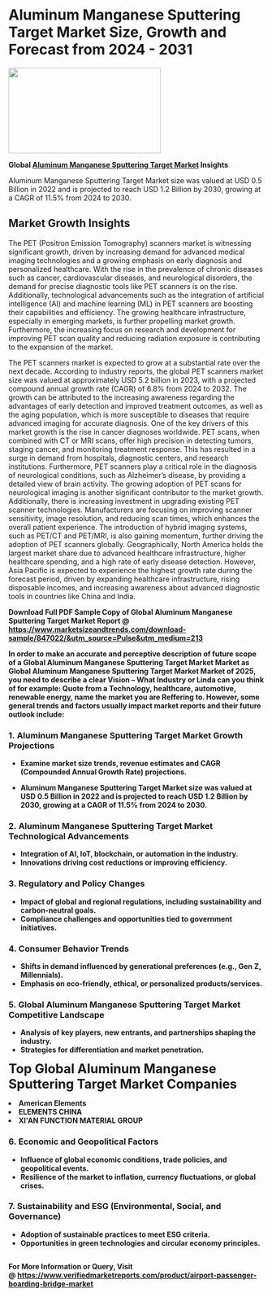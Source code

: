 <H1>Aluminum Manganese Sputtering Target Market Size, Growth and Forecast from 2024 - 2031</H1><img class="aligncenter size-medium wp-image-584254" src="https://thirdeyenews.in/wp-content/uploads/2024/09/Global-Market-Research-300x168.jpeg" alt="" width="300" height="168" /><p><strong>Global&nbsp;<a href="https://www.marketsizeandtrends.com/download-sample/847022/&amp;utm_source=Pulse&amp;utm_medium=213">Aluminum Manganese Sputtering Target Market</a> Insights</strong></p><p>Aluminum Manganese Sputtering Target Market size was valued at USD 0.5 Billion in 2022 and is projected to reach USD 1.2 Billion by 2030, growing at a CAGR of 11.5% from 2024 to 2030.</p><p><h2>Market Growth Insights</h2> <p>The PET (Positron Emission Tomography) scanners market is witnessing significant growth, driven by increasing demand for advanced medical imaging technologies and a growing emphasis on early diagnosis and personalized healthcare. With the rise in the prevalence of chronic diseases such as cancer, cardiovascular diseases, and neurological disorders, the demand for precise diagnostic tools like PET scanners is on the rise. Additionally, technological advancements such as the integration of artificial intelligence (AI) and machine learning (ML) in PET scanners are boosting their capabilities and efficiency. The growing healthcare infrastructure, especially in emerging markets, is further propelling market growth. Furthermore, the increasing focus on research and development for improving PET scan quality and reducing radiation exposure is contributing to the expansion of the market. <strong></strong> <p>The PET scanners market is expected to grow at a substantial rate over the next decade. According to industry reports, the global PET scanners market size was valued at approximately USD 5.2 billion in 2023, with a projected compound annual growth rate (CAGR) of 6.8% from 2024 to 2032. The growth can be attributed to the increasing awareness regarding the advantages of early detection and improved treatment outcomes, as well as the aging population, which is more susceptible to diseases that require advanced imaging for accurate diagnosis. One of the key drivers of this market growth is the rise in cancer diagnoses worldwide. PET scans, when combined with CT or MRI scans, offer high precision in detecting tumors, staging cancer, and monitoring treatment response. This has resulted in a surge in demand from hospitals, diagnostic centers, and research institutions. Furthermore, PET scanners play a critical role in the diagnosis of neurological conditions, such as Alzheimer’s disease, by providing a detailed view of brain activity. The growing adoption of PET scans for neurological imaging is another significant contributor to the market growth. Additionally, there is increasing investment in upgrading existing PET scanner technologies. Manufacturers are focusing on improving scanner sensitivity, image resolution, and reducing scan times, which enhances the overall patient experience. The introduction of hybrid imaging systems, such as PET/CT and PET/MRI, is also gaining momentum, further driving the adoption of PET scanners globally. Geographically, North America holds the largest market share due to advanced healthcare infrastructure, higher healthcare spending, and a high rate of early disease detection. However, Asia Pacific is expected to experience the highest growth rate during the forecast period, driven by expanding healthcare infrastructure, rising disposable incomes, and increasing awareness about advanced diagnostic tools in countries like China and India. <strong></p><p><span class=""><strong>Download Full PDF Sample Copy of Global Aluminum Manganese Sputtering Target Market Report</strong> @ <a href="https://www.marketsizeandtrends.com/download-sample/847022/&amp;utm_source=Pulse&amp;utm_medium=213" target="_blank">https://www.marketsizeandtrends.com/download-sample/847022/&amp;utm_source=Pulse&amp;utm_medium=213</a></span></p><p>In order to make an accurate and perceptive description of future scope of a Global&nbsp;Aluminum Manganese Sputtering Target Market Market as Global&nbsp;Aluminum Manganese Sputtering Target Market Market of 2025, you need to describe a clear Vision &ndash; What Industry or Linda can you think of for example: Quote from a Technology, healthcare, automotive, renewable energy, name the market you are Reffering to. However, some general trends and factors usually impact market reports and their future outlook include:</p><h3>1.&nbsp;<strong>Aluminum Manganese Sputtering Target Market Growth Projections</strong></h3><ul><li>Examine market size trends, revenue estimates and CAGR (Compounded Annual Growth Rate) projections.</li><li><p>Aluminum Manganese Sputtering Target Market size was valued at USD 0.5 Billion in 2022 and is projected to reach USD 1.2 Billion by 2030, growing at a CAGR of 11.5% from 2024 to 2030.</p></li></ul><h3>2.&nbsp;<strong>Aluminum Manganese Sputtering Target Market Technological Advancements</strong></h3><ul><li>Integration of AI, IoT, blockchain, or automation in the industry.</li><li>Innovations driving cost reductions or improving efficiency.</li></ul><h3>3.&nbsp;<strong>Regulatory and Policy Changes</strong></h3><ul><li>Impact of global and regional regulations, including sustainability and carbon-neutral goals.</li><li>Compliance challenges and opportunities tied to government initiatives.</li></ul><h3>4.&nbsp;<strong>Consumer Behavior Trends</strong></h3><ul><li>Shifts in demand influenced by generational preferences (e.g., Gen Z, Millennials).</li><li>Emphasis on eco-friendly, ethical, or personalized products/services.</li></ul><h3>5.&nbsp;<strong>Global Aluminum Manganese Sputtering Target Market Competitive Landscape</strong></h3><ul><li>Analysis of key players, new entrants, and partnerships shaping the industry.</li><li>Strategies for differentiation and market penetration.</li></ul><p data-pm-slice="1 1 []"><span style="color: inherit; font-family: inherit; font-size: 25px;">Top Global Aluminum Manganese Sputtering Target Market Companies</span></p><div class="" data-test-id=""><p><li>American Elements</li><li> ELEMENTS CHINA</li><li> XI'AN FUNCTION MATERIAL GROUP</li></p></div><h3>6.&nbsp;<strong>Economic and Geopolitical Factors</strong></h3><ul><li>Influence of global economic conditions, trade policies, and geopolitical events.</li><li>Resilience of the market to inflation, currency fluctuations, or global crises.</li></ul><h3>7.&nbsp;<strong>Sustainability and ESG (Environmental, Social, and Governance)</strong></h3><ul><li>Adoption of sustainable practices to meet ESG criteria.</li><li>Opportunities in green technologies and circular economy principles.</li></ul><h2><strong style="font-size: 14px;">For More Information or Query, Visit @&nbsp;</strong><a style="background-color: #ffffff; font-size: 14px;" href="https://www.marketsizeandtrends.com/report/aluminum-manganese-sputtering-target-market/" target="_blank">https://www.verifiedmarketreports.com/product/airport-passenger-boarding-bridge-market</a></h2>
